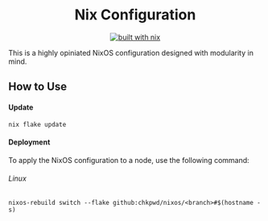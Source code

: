 <div align="center">

# Nix Configuration

[![built with nix](https://img.shields.io/badge/built_with_nix-blue?style=for-the-badge&logo=nixos&logoColor=white)](https://builtwithnix.org)

</div>

This is a highly opiniated NixOS configuration designed with modularity in mind.
<!--
The following tools are used in this stack:

- [deploy-rs]
- [nix-darwin]
-->
## How to Use

#### Update

```console
nix flake update
```

#### Deployment

To apply the NixOS configuration to a node, use the following command:

<!--
###### deploy-rs

```console
deploy .#$(hostname)
```
-->

###### Linux
```console
nixos-rebuild switch --flake github:chkpwd/nixos/<branch>#$(hostname -s)
```
<!--
###### MacOS
```console
darwin-rebuild switch --flake .#$(hostname -s)
```

###### nixos-anywhere
```nix
nix run github:nix-community/nixos-anywhere -- --flake .#$(hostname) --build-on-remote nixos@<ip-address>
```
-->